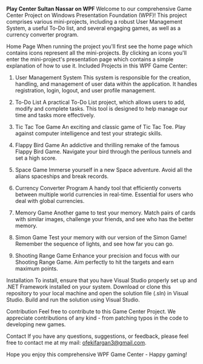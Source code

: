 <Strong> Play Center Sultan Nassar on WPF </strong>
Welcome to our comprehensive Game Center Project on Windows Presentation Foundation (WPF)! This project comprises various mini-projects, including a robust User Management System, a useful To-Do list, and several engaging games, as well as a currency converter program.

Home Page
When running the project you'll first see the home page which contains icons represent all the mini-projects.
By clicking an icons you'll enter the mini-project's presentation page which contains a simple explanation of how to use it.
Included Projects in this WPF Game Center:
1. User Management System
This system is responsible for the creation, handling, and management of user data within the application. It handles registration, login, logout, and user profile management.

2. To-Do List
A practical To-Do List project, which allows users to add, modify and complete tasks. This tool is designed to help manage our time and tasks more effectively.

3. Tic Tac Toe Game
An exciting and classic game of Tic Tac Toe. Play against computer intelligence and test your strategic skills.

4. Flappy Bird Game
An addictive and thrilling remake of the famous Flappy Bird Game. Navigate your bird through the perilous tunnels and set a high score.

5. Space Game
Immerse yourself in a new Space adventure. Avoid all the alians spaceships and break records.

6. Currency Converter Program
A handy tool that efficiently converts between multiple world currencies in real-time. Essential for users who deal with global currencies.

7. Memory Game
Another game to test your memory. Match pairs of cards with similar images, challenge your friends, and see who has the better memory.

8. Simon Game
Test your memory with our version of the Simon Game! Remember the sequence of lights, and see how far you can go.

9. Shooting Range Game
Enhance your precision and focus with our Shooting Range Game. Aim perfectly to hit the targets and earn maximum points.

Installation
To install, ensure that you have Visual Studio properly set up and .NET Framework installed on your system. Download or clone this repository to your local machine and open the solution file (.sln) in Visual Studio. Build and run the solution using Visual Studio.

Contribution
Feel free to contribute to this Game Center Project. We appreciate contributions of any kind - from patching typos in the code to developing new games.

Contact
If you have any questions, suggestions, or feedback, please feel free to contact me at my mail: ofekifargan3@gmail.com.

Hope you enjoy this comprehensive WPF Game Center - Happy gaming!
